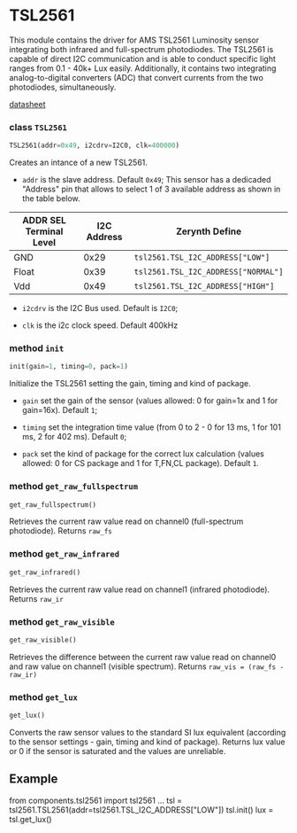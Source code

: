 # TSL2561

This module contains the driver for AMS TSL2561 Luminosity sensor integrating both infrared and full-spectrum photodiodes.
The TSL2561 is capable of direct I2C communication and is able to conduct specific light ranges from 0.1 - 40k+ Lux easily. Additionally, it contains two integrating analog-to-digital converters (ADC) that convert currents from the two photodiodes, simultaneously.

[datasheet](https://ams.com/documents/20143/36005/TSL2561_DS000110_3-00.pdf/18a41097-2035-4333-c70e-bfa544c0a98b)

### class `TSL2561`
```python
TSL2561(addr=0x49, i2cdrv=I2C0, clk=400000)
```
Creates an intance of a new TSL2561.
* `addr` is the slave address. Default `0x49`;
    This sensor has a dedicaded "Address" pin that allows to select 1 of 3 available address as shown in the table below.

| ADDR SEL Terminal Level | I2C Address | Zerynth Define                           | 
|-------------------------|-------------|------------------------------------------|
|   GND                   | 0x29        | `tsl2561.TSL_I2C_ADDRESS["LOW"]`     |
|   Float                 | 0x39        | `tsl2561.TSL_I2C_ADDRESS["NORMAL"]` |
|   Vdd                   | 0x49        | `tsl2561.TSL_I2C_ADDRESS["HIGH"]`   |

* `i2cdrv` is the I2C Bus used. Default is `I2C0`;

* `clk` is the i2c clock speed. Default 400kHz

### method `init`
```python
init(gain=1, timing=0, pack=1)
```
Initialize the TSL2561 setting the gain, timing and kind of package.

* `gain` set the gain of the sensor (values allowed: 0 for gain=1x and 1 for gain=16x). Default `1`;

* `timing` set the integration time value (from 0 to 2 - 0 for 13 ms, 1 for 101 ms, 2 for 402 ms). Default `0`;

* `pack` set the kind of package for the correct lux calculation (values allowed: 0 for CS package and 1 for T,FN,CL package). Default `1`.

### method `get_raw_fullspectrum`
```python
get_raw_fullspectrum()
```
Retrieves the current raw value read on channel0 (full-spectrum photodiode).
Returns `raw_fs`

### method `get_raw_infrared`
```python
get_raw_infrared()
```
Retrieves the current raw value read on channel1 (infrared photodiode).
Returns `raw_ir`

### method `get_raw_visible`
```python
get_raw_visible()
```
Retrieves the difference between the current raw value read on channel0 and raw value on channel1 (visible spectrum).
Returns `raw_vis = (raw_fs - raw_ir)`

### method `get_lux`
```python
get_lux()
```
Converts the raw sensor values to the standard SI lux equivalent (according to the sensor settings - gain, timing and kind of package).
Returns lux value or 0 if the sensor is saturated and the values are unreliable.

## Example

from components.tsl2561 import tsl2561
...
tsl = tsl2561.TSL2561(addr=tsl2561.TSL_I2C_ADDRESS["LOW"])
tsl.init()
lux = tsl.get_lux()
